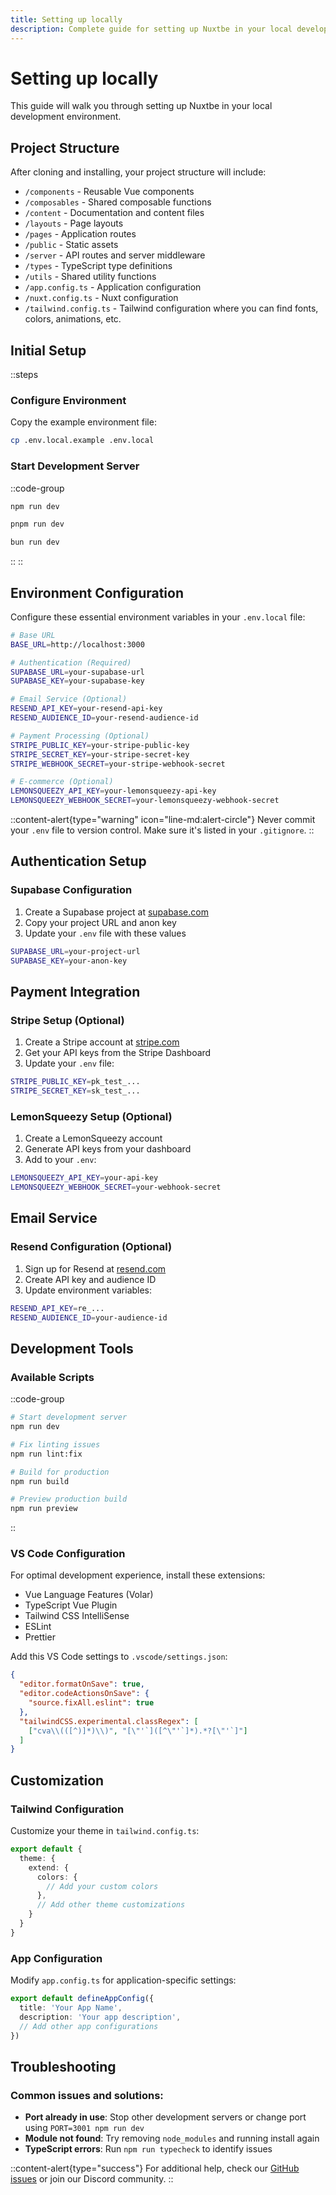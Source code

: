 ```yaml
---
title: Setting up locally
description: Complete guide for setting up Nuxtbe in your local development environment
---
```


# Setting up locally

This guide will walk you through setting up Nuxtbe in your local development environment.

## Project Structure

After cloning and installing, your project structure will include:

- `/components` - Reusable Vue components
- `/composables` - Shared composable functions
- `/content` - Documentation and content files
- `/layouts` - Page layouts
- `/pages` - Application routes
- `/public` - Static assets
- `/server` - API routes and server middleware
- `/types` - TypeScript type definitions
- `/utils` - Shared utility functions
- `/app.config.ts` - Application configuration
- `/nuxt.config.ts` - Nuxt configuration
- `/tailwind.config.ts` - Tailwind configuration where you can find fonts, colors, animations, etc.

## Initial Setup

::steps
### Configure Environment

Copy the example environment file:

```bash
cp .env.local.example .env.local
```

### Start Development Server

::code-group
```bash [npm]
npm run dev
```

```bash [pnpm]
pnpm run dev
```

```bash [bun]
bun run dev
```
::
::

## Environment Configuration

Configure these essential environment variables in your `.env.local` file:

```bash
# Base URL
BASE_URL=http://localhost:3000

# Authentication (Required)
SUPABASE_URL=your-supabase-url
SUPABASE_KEY=your-supabase-key

# Email Service (Optional)
RESEND_API_KEY=your-resend-api-key
RESEND_AUDIENCE_ID=your-resend-audience-id

# Payment Processing (Optional)
STRIPE_PUBLIC_KEY=your-stripe-public-key
STRIPE_SECRET_KEY=your-stripe-secret-key
STRIPE_WEBHOOK_SECRET=your-stripe-webhook-secret

# E-commerce (Optional)
LEMONSQUEEZY_API_KEY=your-lemonsqueezy-api-key
LEMONSQUEEZY_WEBHOOK_SECRET=your-lemonsqueezy-webhook-secret
```

::content-alert{type="warning" icon="line-md:alert-circle"}
Never commit your `.env` file to version control. Make sure it's listed in your `.gitignore`.
::

## Authentication Setup

### Supabase Configuration

1. Create a Supabase project at [supabase.com](https://supabase.com)
2. Copy your project URL and anon key
3. Update your `.env` file with these values

```bash
SUPABASE_URL=your-project-url
SUPABASE_KEY=your-anon-key
```

## Payment Integration

### Stripe Setup (Optional)

1. Create a Stripe account at [stripe.com](https://stripe.com)
2. Get your API keys from the Stripe Dashboard
3. Update your `.env` file:

```bash
STRIPE_PUBLIC_KEY=pk_test_...
STRIPE_SECRET_KEY=sk_test_...
```

### LemonSqueezy Setup (Optional)

1. Create a LemonSqueezy account
2. Generate API keys from your dashboard
3. Add to your `.env`:

```bash
LEMONSQUEEZY_API_KEY=your-api-key
LEMONSQUEEZY_WEBHOOK_SECRET=your-webhook-secret
```

## Email Service

### Resend Configuration (Optional)

1. Sign up for Resend at [resend.com](https://resend.com)
2. Create API key and audience ID
3. Update environment variables:

```bash
RESEND_API_KEY=re_...
RESEND_AUDIENCE_ID=your-audience-id
```

## Development Tools

### Available Scripts

::code-group
```bash [Development]
# Start development server
npm run dev

# Fix linting issues
npm run lint:fix
```

```bash [Production]
# Build for production
npm run build

# Preview production build
npm run preview
```
::

### VS Code Configuration

For optimal development experience, install these extensions:

- Vue Language Features (Volar)
- TypeScript Vue Plugin
- Tailwind CSS IntelliSense
- ESLint
- Prettier

Add this VS Code settings to `.vscode/settings.json`:

```json
{
  "editor.formatOnSave": true,
  "editor.codeActionsOnSave": {
    "source.fixAll.eslint": true
  },
  "tailwindCSS.experimental.classRegex": [
    ["cva\\(([^)]*)\\)", "[\"'`]([^\"'`]*).*?[\"'`]"]
  ]
}
```

## Customization

### Tailwind Configuration

Customize your theme in `tailwind.config.ts`:

```ts
export default {
  theme: {
    extend: {
      colors: {
        // Add your custom colors
      },
      // Add other theme customizations
    }
  }
}
```

### App Configuration

Modify `app.config.ts` for application-specific settings:

```ts
export default defineAppConfig({
  title: 'Your App Name',
  description: 'Your app description',
  // Add other app configurations
})
```

## Troubleshooting

### Common issues and solutions:


- **Port already in use**: Stop other development servers or change port using `PORT=3001 npm run dev`
- **Module not found**: Try removing `node_modules` and running install again
- **TypeScript errors**: Run `npm run typecheck` to identify issues


::content-alert{type="success"}
For additional help, check our [GitHub issues](https://github.com/your-repo/nuxt-boilerplate/issues) or join our Discord community.
::
